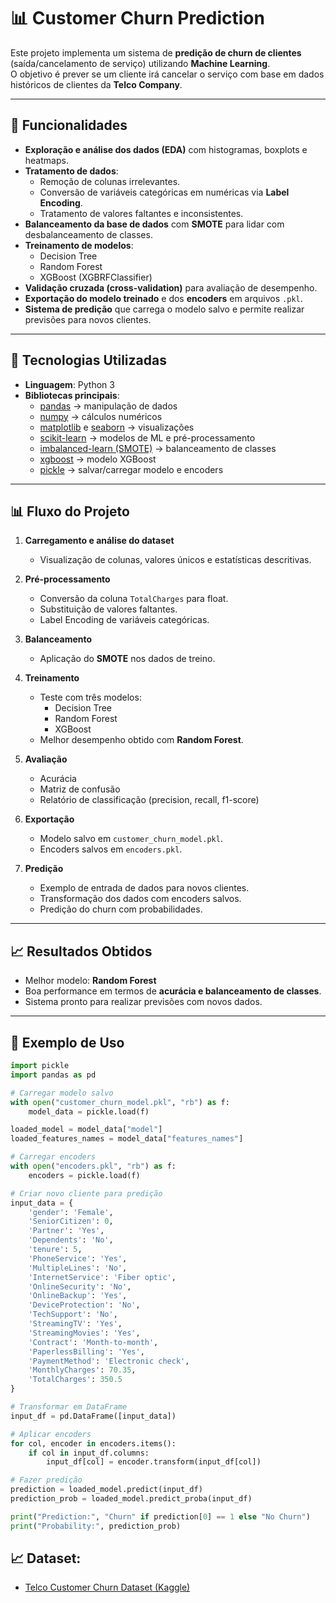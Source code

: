 # 📊 Customer Churn Prediction

Este projeto implementa um sistema de **predição de churn de clientes** (saída/cancelamento de serviço) utilizando **Machine Learning**.  
O objetivo é prever se um cliente irá cancelar o serviço com base em dados históricos de clientes da **Telco Company**.

---

## 📌 Funcionalidades

- **Exploração e análise dos dados (EDA)** com histogramas, boxplots e heatmaps.
- **Tratamento de dados**:
  - Remoção de colunas irrelevantes.
  - Conversão de variáveis categóricas em numéricas via **Label Encoding**.
  - Tratamento de valores faltantes e inconsistentes.
- **Balanceamento da base de dados** com **SMOTE** para lidar com desbalanceamento de classes.
- **Treinamento de modelos**:
  - Decision Tree
  - Random Forest
  - XGBoost (XGBRFClassifier)
- **Validação cruzada (cross-validation)** para avaliação de desempenho.
- **Exportação do modelo treinado** e dos **encoders** em arquivos `.pkl`.
- **Sistema de predição** que carrega o modelo salvo e permite realizar previsões para novos clientes.

---

## 🚀 Tecnologias Utilizadas

- **Linguagem**: Python 3
- **Bibliotecas principais**:
  - [pandas](https://pandas.pydata.org/) → manipulação de dados
  - [numpy](https://numpy.org/) → cálculos numéricos
  - [matplotlib](https://matplotlib.org/) e [seaborn](https://seaborn.pydata.org/) → visualizações
  - [scikit-learn](https://scikit-learn.org/) → modelos de ML e pré-processamento
  - [imbalanced-learn (SMOTE)](https://imbalanced-learn.org/stable/) → balanceamento de classes
  - [xgboost](https://xgboost.readthedocs.io/) → modelo XGBoost
  - [pickle](https://docs.python.org/3/library/pickle.html) → salvar/carregar modelo e encoders

---

## 📊 Fluxo do Projeto

1. **Carregamento e análise do dataset**
   - Visualização de colunas, valores únicos e estatísticas descritivas.

2. **Pré-processamento**
   - Conversão da coluna `TotalCharges` para float.
   - Substituição de valores faltantes.
   - Label Encoding de variáveis categóricas.

3. **Balanceamento**
   - Aplicação do **SMOTE** nos dados de treino.

4. **Treinamento**
   - Teste com três modelos:
     - Decision Tree
     - Random Forest
     - XGBoost
   - Melhor desempenho obtido com **Random Forest**.

5. **Avaliação**
   - Acurácia
   - Matriz de confusão
   - Relatório de classificação (precision, recall, f1-score)

6. **Exportação**
   - Modelo salvo em `customer_churn_model.pkl`.
   - Encoders salvos em `encoders.pkl`.

7. **Predição**
   - Exemplo de entrada de dados para novos clientes.
   - Transformação dos dados com encoders salvos.
   - Predição do churn com probabilidades.

---

## 📈 Resultados Obtidos

- Melhor modelo: **Random Forest**
- Boa performance em termos de **acurácia e balanceamento de classes**.
- Sistema pronto para realizar previsões com novos dados.

---

## 🔮 Exemplo de Uso

```python
import pickle
import pandas as pd

# Carregar modelo salvo
with open("customer_churn_model.pkl", "rb") as f:
    model_data = pickle.load(f)

loaded_model = model_data["model"]
loaded_features_names = model_data["features_names"]

# Carregar encoders
with open("encoders.pkl", "rb") as f:
    encoders = pickle.load(f)

# Criar novo cliente para predição
input_data = {
    'gender': 'Female',
    'SeniorCitizen': 0,
    'Partner': 'Yes',
    'Dependents': 'No',
    'tenure': 5,
    'PhoneService': 'Yes',
    'MultipleLines': 'No',
    'InternetService': 'Fiber optic',
    'OnlineSecurity': 'No',
    'OnlineBackup': 'Yes',
    'DeviceProtection': 'No',
    'TechSupport': 'No',
    'StreamingTV': 'Yes',
    'StreamingMovies': 'Yes',
    'Contract': 'Month-to-month',
    'PaperlessBilling': 'Yes',
    'PaymentMethod': 'Electronic check',
    'MonthlyCharges': 70.35,
    'TotalCharges': 350.5
}

# Transformar em DataFrame
input_df = pd.DataFrame([input_data])

# Aplicar encoders
for col, encoder in encoders.items():
    if col in input_df.columns:
        input_df[col] = encoder.transform(input_df[col])

# Fazer predição
prediction = loaded_model.predict(input_df)
prediction_prob = loaded_model.predict_proba(input_df)

print("Prediction:", "Churn" if prediction[0] == 1 else "No Churn")
print("Probability:", prediction_prob)
```

## 📈 Dataset:
- [Telco Customer Churn Dataset (Kaggle)](https://www.kaggle.com/datasets/blastchar/telco-customer-churn)
